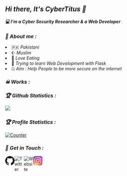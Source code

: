 <h2><b><i>Hi there, It's CyberTitus 👋</i></b></h2>
<b><i>💻 I'm a Cyber Security Researcher & a Web Developer</i></b>

<h3><b><i>🤠 About me :</i></b></h3>
<li> 🇵🇰 <i>Pakistani</i></li>
<li> ☪︎ <i>Muslim</i></li>
<li> 🍕 <i>Love Eating</i></li>
<li> 🐍 <i>Trying to learn Web Development with Flask</i></li>
<li> 🤐 <i>Aim : Help People to be more secure on the internet</i></li>

<h3><b><i>☠ Works :</i></b></h3>

<h3><b><i>🏆 Github Statistics :</i></b></h3>
<a href="https://github.com/htr-tech"><img width=550 src="https://github-profile-trophy.vercel.app/?username=CyberTitus&theme=dracula&no-frame=true&title=Followers,Stars,Commit,Repository,Issues"/></a>

<h3><b><i>🏆 Profile Statistics :</i></b></h3>
<a href="https://github.com/htr-tech"><img height="25" title="Counter" src="https://komarev.com/ghpvc/?username=CyberTitus&color=blueviolet&style=flat-square"></a>

<h3><b><i>📡 Get in Touch :</i></b></h3>
<a href="https://github.com/CyberTitus"><img align="left" title="Github" alt="Github" width="30px" src="assets/github.png" /></a>
<a href="https://twitter.com/CyberTitus"><img align="left" title="Twitter" alt="Twitter" width="30px" src="assets/facebook.png" /></a>
<a href="https://cybertitus.github.io/"><img align="left" title="Website" alt="Website" width="30px" src="assets/messenger.png" /></a>
<a href="https://www.instagram.com/CyberTitus"><img align="left" title="Instagram" alt="Instagram" width="30px" src="assets/instagram.png" /></a>


